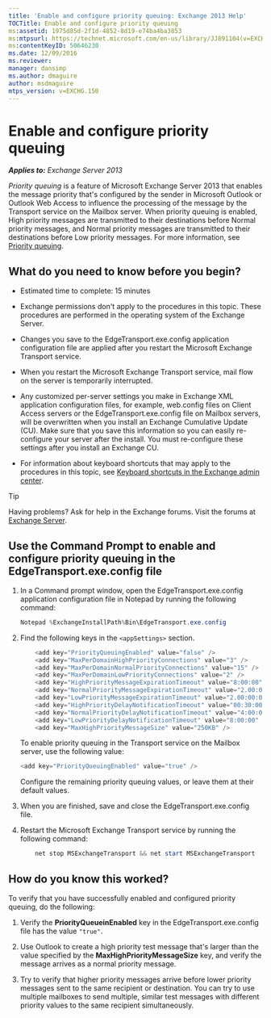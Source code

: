 ```yaml
---
title: 'Enable and configure priority queuing: Exchange 2013 Help'
TOCTitle: Enable and configure priority queuing
ms:assetid: 1975d85d-2f1d-4852-8d19-e74ba4ba3853
ms:mtpsurl: https://technet.microsoft.com/en-us/library/JJ891104(v=EXCHG.150)
ms:contentKeyID: 50646230
ms.date: 12/09/2016
ms.reviewer: 
manager: dansimp
ms.author: dmaguire
author: msdmaguire
mtps_version: v=EXCHG.150
---
```


# Enable and configure priority queuing

_**Applies to:** Exchange Server 2013_

*Priority queuing* is a feature of Microsoft Exchange Server 2013 that enables the message priority that's configured by the sender in Microsoft Outlook or Outlook Web Access to influence the processing of the message by the Transport service on the Mailbox server. When priority queuing is enabled, High priority messages are transmitted to their destinations before Normal priority messages, and Normal priority messages are transmitted to their destinations before Low priority messages. For more information, see [Priority queuing](priority-queuing-exchange-2013-help.md).

## What do you need to know before you begin?

  - Estimated time to complete: 15 minutes

  - Exchange permissions don't apply to the procedures in this topic. These procedures are performed in the operating system of the Exchange Server.

  - Changes you save to the EdgeTransport.exe.config application configuration file are applied after you restart the Microsoft Exchange Transport service.

  - When you restart the Microsoft Exchange Transport service, mail flow on the server is temporarily interrupted.

  - Any customized per-server settings you make in Exchange XML application configuration files, for example, web.config files on Client Access servers or the EdgeTransport.exe.config file on Mailbox servers, will be overwritten when you install an Exchange Cumulative Update (CU). Make sure that you save this information so you can easily re-configure your server after the install. You must re-configure these settings after you install an Exchange CU.

  - For information about keyboard shortcuts that may apply to the procedures in this topic, see [Keyboard shortcuts in the Exchange admin center](keyboard-shortcuts-in-the-exchange-admin-center-2013-help.md).

> [!TIP]
> Having problems? Ask for help in the Exchange forums. Visit the forums at <A href="https://go.microsoft.com/fwlink/p/?linkid=60612">Exchange Server</A>.

## Use the Command Prompt to enable and configure priority queuing in the EdgeTransport.exe.config file

1. In a Command prompt window, open the EdgeTransport.exe.config application configuration file in Notepad by running the following command:

    ```powershell
    Notepad %ExchangeInstallPath%Bin\EdgeTransport.exe.config
    ```

2. Find the following keys in the `<appSettings>` section.

    ```powershell
        <add key="PriorityQueuingEnabled" value="false" />
        <add key="MaxPerDomainHighPriorityConnections" value="3" />
        <add key="MaxPerDomainNormalPriorityConnections" value="15" />
        <add key="MaxPerDomainLowPriorityConnections" value="2" />
        <add key="HighPriorityMessageExpirationTimeout" value="8:00:00" />
        <add key="NormalPriorityMessageExpirationTimeout" value="2.00:00:00" />
        <add key="LowPriorityMessageExpirationTimeout" value="2.00:00:00" />
        <add key="HighPriorityDelayNotificationTimeout" value="00:30:00" />
        <add key="NormalPriorityDelayNotificationTimeout" value="4:00:00" />
        <add key="LowPriorityDelayNotificationTimeout" value="8:00:00" />
        <add key="MaxHighPriorityMessageSize" value="250KB" />
    ```

    To enable priority queuing in the Transport service on the Mailbox server, use the following value:

    ```powershell
    <add key="PriorityQueuingEnabled" value="true" />
    ```

    Configure the remaining priority queuing values, or leave them at their default values.

3. When you are finished, save and close the EdgeTransport.exe.config file.

4. Restart the Microsoft Exchange Transport service by running the following command:

    ```powershell
        net stop MSExchangeTransport && net start MSExchangeTransport
    ```

## How do you know this worked?

To verify that you have successfully enabled and configured priority queuing, do the following:

1. Verify the **PriorityQueueinEnabled** key in the EdgeTransport.exe.config file has the value `"true"`.

2. Use Outlook to create a high priority test message that's larger than the value specified by the **MaxHighPriorityMessageSize** key, and verify the message arrives as a normal priority message.

3. Try to verify that higher priority messages arrive before lower priority messages sent to the same recipient or destination. You can try to use multiple mailboxes to send multiple, similar test messages with different priority values to the same recipient simultaneously.
